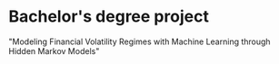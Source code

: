 # Bachelor's degree project
"Modeling Financial Volatility Regimes with Machine Learning through Hidden Markov Models"
